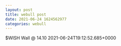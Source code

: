 ```yaml
--- 
layout: post 
title: webull post 
date: 2021-06-24 1624562977 
categories: webull 
--- 
```

$WISH Wall @ 14.10	2021-06-24T19:12:52.685+0000